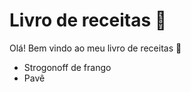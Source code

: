 # Livro de receitas :star2:

Olá! Bem vindo ao meu livro de receitas :rainbow:

- Strogonoff de frango
- Pavê